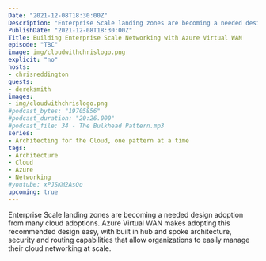 ```yaml
---
Date: "2021-12-08T18:30:00Z"
Description: "Enterprise Scale landing zones are becoming a needed design adoption from many cloud adoptions. Azure Virtual WAN makes adopting this recommended design easy, with built in hub and spoke architecture, security and routing capabilities that allow organizations to easily manage their cloud networking at scale."
PublishDate: "2021-12-08T18:30:00Z"
Title: Building Enterprise Scale Networking with Azure Virtual WAN
episode: "TBC"
image: img/cloudwithchrislogo.png
explicit: "no"
hosts:
- chrisreddington
guests:
- dereksmith
images:
- img/cloudwithchrislogo.png
#podcast_bytes: "19705856"
#podcast_duration: "20:26.000"
#podcast_file: 34 - The Bulkhead Pattern.mp3
series:
- Architecting for the Cloud, one pattern at a time
tags:
- Architecture
- Cloud
- Azure
- Networking
#youtube: xPJSKM2AsQo
upcoming: true
---
```

Enterprise Scale landing zones are becoming a needed design adoption from many cloud adoptions. Azure Virtual WAN makes adopting this recommended design easy, with built in hub and spoke architecture, security and routing capabilities that allow organizations to easily manage their cloud networking at scale.